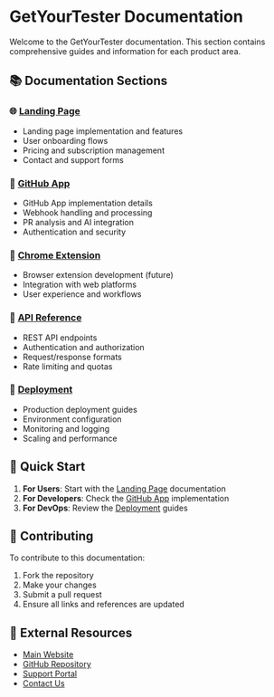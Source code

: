 # GetYourTester Documentation

Welcome to the GetYourTester documentation. This section contains comprehensive guides and information for each product area.

## 📚 **Documentation Sections**

### **🌐 [Landing Page](./landing-page/)**
- Landing page implementation and features
- User onboarding flows
- Pricing and subscription management
- Contact and support forms

### **🔗 [GitHub App](./github-app/)**
- GitHub App implementation details
- Webhook handling and processing
- PR analysis and AI integration
- Authentication and security

### **🔌 [Chrome Extension](./chrome-extension/)**
- Browser extension development (future)
- Integration with web platforms
- User experience and workflows

### **🔌 [API Reference](./api/)**
- REST API endpoints
- Authentication and authorization
- Request/response formats
- Rate limiting and quotas

### **🚀 [Deployment](./deployment/)**
- Production deployment guides
- Environment configuration
- Monitoring and logging
- Scaling and performance

## 🚀 **Quick Start**

1. **For Users**: Start with the [Landing Page](./landing-page/) documentation
2. **For Developers**: Check the [GitHub App](./github-app/) implementation
3. **For DevOps**: Review the [Deployment](./deployment/) guides

## 📝 **Contributing**

To contribute to this documentation:
1. Fork the repository
2. Make your changes
3. Submit a pull request
4. Ensure all links and references are updated

## 🔗 **External Resources**

- [Main Website](https://getyourtester.com)
- [GitHub Repository](https://github.com/ovidon83/getyourtester)
- [Support Portal](https://getyourtester.com/support)
- [Contact Us](mailto:ovi@getyourtester.com)
